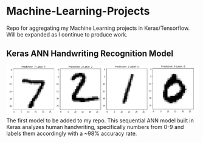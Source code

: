 # Machine-Learning-Projects
Repo for aggregating my Machine Learning projects in Keras/Tensorflow. Will be expanded as I continue to produce work.

## Keras ANN Handwriting Recognition Model
![alt text](imgs/handwriting.PNG)
The first model to be added to my repo. This sequential ANN model built in Keras analyzes human handwriting, specifically
numbers from 0-9 and labels them accordingly with a ~98% accuracy rate.
